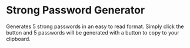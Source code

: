 # Strong Password Generator
Generates 5 strong passwords in an easy to read format. Simply click the button and 5 passwords will be generated with a button to copy to your clipboard.
